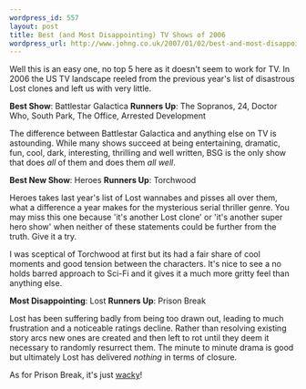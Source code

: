 ```yaml
--- 
wordpress_id: 557
layout: post
title: Best (and Most Disappointing) TV Shows of 2006
wordpress_url: http://www.johng.co.uk/2007/01/02/best-and-most-disappointing-tv-shows-of-2006/
---
```

Well this is an easy one, no top 5 here as it doesn't seem to work for TV. In 2006 the US TV landscape reeled from the previous year's list of disastrous Lost clones and left us with very little.

**Best Show**: Battlestar Galactica
**Runners Up**: The Sopranos, 24, Doctor Who, South Park, The Office, Arrested Development

The difference between Battlestar Galactica and anything else on TV is astounding. While many shows succeed at being entertaining, dramatic, fun, cool, dark, interesting, thrilling and well written, BSG is the only show that does <em>all</em> of them and does them <em>all well</em>.

**Best New Show**: Heroes
**Runners Up**: Torchwood

Heroes takes last year's list of Lost wannabes and pisses all over them, what a difference a year makes for the mysterious serial thriller genre. You may miss this one because 'it's another Lost clone' or 'it's another super hero show' when neither of these statements could be further from the truth. Give it a try.

I was sceptical of Torchwood at first but its had a fair share of cool moments and good tension between the characters. It's nice to see a no holds barred approach to Sci-Fi and it gives it a much more gritty feel than anything else.

**Most Disappointing**: Lost
**Runners Up**: Prison Break

Lost has been suffering badly from being too drawn out, leading to much frustration and a noticeable ratings decline. Rather than resolving existing story arcs new ones are created and then left to rot until they deem it necessary to randomly resurrect them. The minute to minute drama is good but ultimately Lost has delivered <em>nothing</em> in terms of closure.

As for Prison Break, it's just <a href="http://www.johng.co.uk/2006/08/30/prison-break-goes-all-whacky/">wacky</a>!
